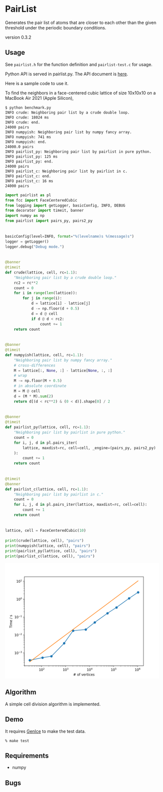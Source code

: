 # PairList
Generates the pair list of atoms that are closer to each other than the
given threshold under the periodic boundary conditions.

version 0.3.2

## Usage

See `pairlist.h` for the function definition and `pairlist-test.c` for usage.

Python API is served in pairlist.py. The API document is [here](https://vitroid.github.io/PairList/pairlist.html).

Here is a sample code to use it.

<!-- ```python

```

```python

``` -->

<!-- ## Benchmark tests -->

To find the neighbors in a face-centered cubic lattice of size 10x10x10 on a MacBook Air 2021 (Apple Silicon),

```shell
$ python benchmark.py
INFO crude: Neighboring pair list by a crude double loop.
INFO crude: 18024 ms
INFO crude: end.
24000 pairs
INFO numpyish: Neighboring pair list by numpy fancy array.
INFO numpyish: 741 ms
INFO numpyish: end.
24000.0 pairs
INFO pairlist_py: Neighboring pair list by pairlist in pure python.
INFO pairlist_py: 125 ms
INFO pairlist_py: end.
24000 pairs
INFO pairlist_c: Neighboring pair list by pairlist in c.
INFO pairlist_c: end.
INFO pairlist_c: 16 ms
24000 pairs
```

```python
import pairlist as pl
from fcc import FaceCenteredCubic
from logging import getLogger, basicConfig, INFO, DEBUG
from decorator import timeit, banner
import numpy as np
from pairlist import pairs_py, pairs2_py


basicConfig(level=INFO, format="%(levelname)s %(message)s")
logger = getLogger()
logger.debug("Debug mode.")


@banner
@timeit
def crude(lattice, cell, rc=1.1):
    "Neighboring pair list by a crude double loop."
    rc2 = rc**2
    count = 0
    for i in range(len(lattice)):
        for j in range(i):
            d = lattice[i] - lattice[j]
            d -= np.floor(d + 0.5)
            d = d @ cell
            if d @ d < rc2:
                count += 1
    return count


@banner
@timeit
def numpyish(lattice, cell, rc=1.1):
    "Neighboring pair list by numpy fancy array."
    # cross-differences
    M = lattice[:, None, :] - lattice[None, :, :]
    # wrap
    M -= np.floor(M + 0.5)
    # in absolute coordinate
    M = M @ cell
    d = (M * M).sum(2)
    return d[(d < rc**2) & (0 < d)].shape[0] / 2


@banner
@timeit
def pairlist_py(lattice, cell, rc=1.1):
    "Neighboring pair list by pairlist in pure python."
    count = 0
    for i, j, d in pl.pairs_iter(
        lattice, maxdist=rc, cell=cell, _engine=(pairs_py, pairs2_py)
    ):
        count += 1
    return count


@timeit
@banner
def pairlist_c(lattice, cell, rc=1.1):
    "Neighboring pair list by pairlist in c."
    count = 0
    for i, j, d in pl.pairs_iter(lattice, maxdist=rc, cell=cell):
        count += 1
    return count


lattice, cell = FaceCenteredCubic(10)

print(crude(lattice, cell), "pairs")
print(numpyish(lattice, cell), "pairs")
print(pairlist_py(lattice, cell), "pairs")
print(pairlist_c(lattice, cell), "pairs")

```

![benchmark](https://github.com/vitroid/PairList/raw/master/benchmark/benchmark.png)

## Algorithm

A simple cell division algorithm is implemented.

## Demo

It requires [GenIce](https://github.com/vitroid/GenIce) to make the test data.

```shell
% make test
```

## Requirements

* numpy


## Bugs

